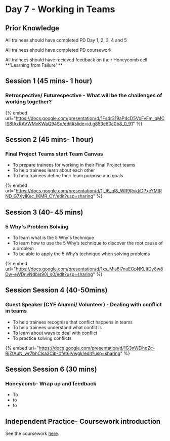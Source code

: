 # Day 7 - Working in Teams

## Prior Knowledge &#x20;

All trainees should have completed PD Day 1, 2, 3, 4 and 5

All trainees should have completed PD coursework&#x20;

All trainees should have recieved feedback on their Honeycomb cell **'Learning from Failure' **

## Session 1 (45 mins- 1 hour)

### Retrospective/ Futurespective - What will be the challenges of working together?

{% embed url="https://docs.google.com/presentation/d/1Fs4r319aP4cD5VxFvFm_qMCIS8IAxRAVWMvKWaQ94So/edit#slide=id.g853e60c0b8_0_91" %}



## Session 2 (45 mins- 1 hour)

### Final Project Teams start Team Canvas

* To prepare trainees for working in their Final Project teams
* To help trainees learn about each other &#x20;
* To help trainees define their team purpose and goals&#x20;

{% embed url="https://docs.google.com/presentation/d/1j_I6_ql8_WR9RvkkDPxeYMIRND_G7XyIKec_IKMR_CY/edit?usp=sharing" %}



## Session 3 (40- 45 mins)

### 5 Why's Problem Solving

* To learn what is the 5 Why's technique
* To learn how to use the 5 Why’s technique to discover the root cause of a problem
* To be able to apply the 5 Why’s technique when solving problems

{% embed url="https://docs.google.com/presentation/d/1xs_Mis8j7nuEGpNKLItDy8w8Dw-eWDnvNdbis90j_s0/edit?usp=sharing" %}



## Session Session 4 (40-50mins)&#x20;

### Guest Speaker (CYF Alumni/ Volunteer) - Dealing with conflict in teams

* To help trainees recognise that conflict happens in teams
* To help trainees understand what conflit is&#x20;
* To learn about ways to deal with conflict
* To practice solving conflicts

{% embed url="https://docs.google.com/presentation/d/1G3nWEihdZc-RjZtAuN_wr7bhClsa3Cib-0fet6IVwgk/edit?usp=sharing" %}



## Session Session 6 (30 mins)&#x20;

### Honeycomb- Wrap up and feedback

* To
* to
* to

## Independent Practice- Coursework introduction ‌ <a href="independent-practice-coursework-introduction" id="independent-practice-coursework-introduction"></a>

See the coursework [here](https://personaldevelopment.codeyourfuture.io/sessions/js2-pd-day-4/coursework).

